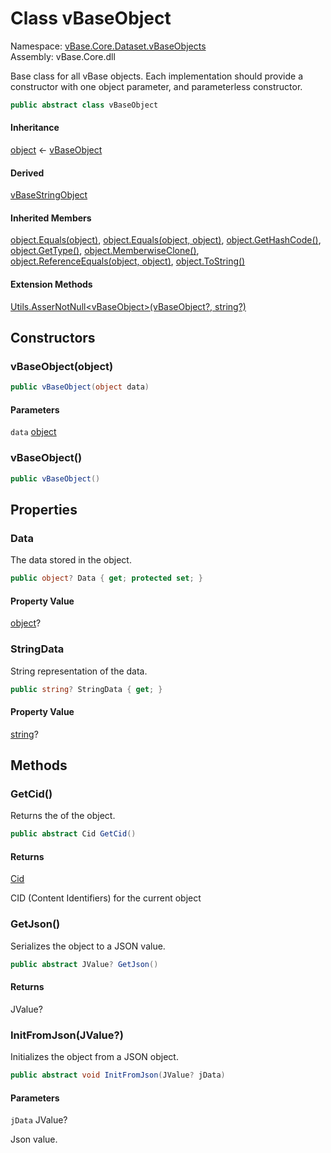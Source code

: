 # <a id="vBase_Core_Dataset_vBaseObjects_vBaseObject"></a> Class vBaseObject

Namespace: [vBase.Core.Dataset.vBaseObjects](vBase.Core.Dataset.vBaseObjects.md)  
Assembly: vBase.Core.dll  

Base class for all vBase objects.
Each implementation should provide a constructor with one object parameter, and parameterless constructor.

```csharp
public abstract class vBaseObject
```

#### Inheritance

[object](https://learn.microsoft.com/dotnet/api/system.object) ← 
[vBaseObject](vBase.Core.Dataset.vBaseObjects.vBaseObject.md)

#### Derived

[vBaseStringObject](vBase.Core.Dataset.vBaseObjects.vBaseStringObject.md)

#### Inherited Members

[object.Equals\(object\)](https://learn.microsoft.com/dotnet/api/system.object.equals\#system\-object\-equals\(system\-object\)), 
[object.Equals\(object, object\)](https://learn.microsoft.com/dotnet/api/system.object.equals\#system\-object\-equals\(system\-object\-system\-object\)), 
[object.GetHashCode\(\)](https://learn.microsoft.com/dotnet/api/system.object.gethashcode), 
[object.GetType\(\)](https://learn.microsoft.com/dotnet/api/system.object.gettype), 
[object.MemberwiseClone\(\)](https://learn.microsoft.com/dotnet/api/system.object.memberwiseclone), 
[object.ReferenceEquals\(object, object\)](https://learn.microsoft.com/dotnet/api/system.object.referenceequals), 
[object.ToString\(\)](https://learn.microsoft.com/dotnet/api/system.object.tostring)

#### Extension Methods

[Utils.AsserNotNull<vBaseObject\>\(vBaseObject?, string?\)](vBase.Core.Utilities.Utils.md\#vBase\_Core\_Utilities\_Utils\_AsserNotNull\_\_1\_\_\_0\_System\_String\_)

## Constructors

### <a id="vBase_Core_Dataset_vBaseObjects_vBaseObject__ctor_System_Object_"></a> vBaseObject\(object\)

```csharp
public vBaseObject(object data)
```

#### Parameters

`data` [object](https://learn.microsoft.com/dotnet/api/system.object)

### <a id="vBase_Core_Dataset_vBaseObjects_vBaseObject__ctor"></a> vBaseObject\(\)

```csharp
public vBaseObject()
```

## Properties

### <a id="vBase_Core_Dataset_vBaseObjects_vBaseObject_Data"></a> Data

The data stored in the object.

```csharp
public object? Data { get; protected set; }
```

#### Property Value

 [object](https://learn.microsoft.com/dotnet/api/system.object)?

### <a id="vBase_Core_Dataset_vBaseObjects_vBaseObject_StringData"></a> StringData

String representation of the data.

```csharp
public string? StringData { get; }
```

#### Property Value

 [string](https://learn.microsoft.com/dotnet/api/system.string)?

## Methods

### <a id="vBase_Core_Dataset_vBaseObjects_vBaseObject_GetCid"></a> GetCid\(\)

Returns the <xref href="vBase.Core.Cid" data-throw-if-not-resolved="false"></xref> of the object.

```csharp
public abstract Cid GetCid()
```

#### Returns

 [Cid](vBase.Core.Cid.md)

CID (Content Identifiers) for the current object

### <a id="vBase_Core_Dataset_vBaseObjects_vBaseObject_GetJson"></a> GetJson\(\)

Serializes the object to a JSON value.

```csharp
public abstract JValue? GetJson()
```

#### Returns

 JValue?

### <a id="vBase_Core_Dataset_vBaseObjects_vBaseObject_InitFromJson_Newtonsoft_Json_Linq_JValue_"></a> InitFromJson\(JValue?\)

Initializes the object from a JSON object.

```csharp
public abstract void InitFromJson(JValue? jData)
```

#### Parameters

`jData` JValue?

Json value.

